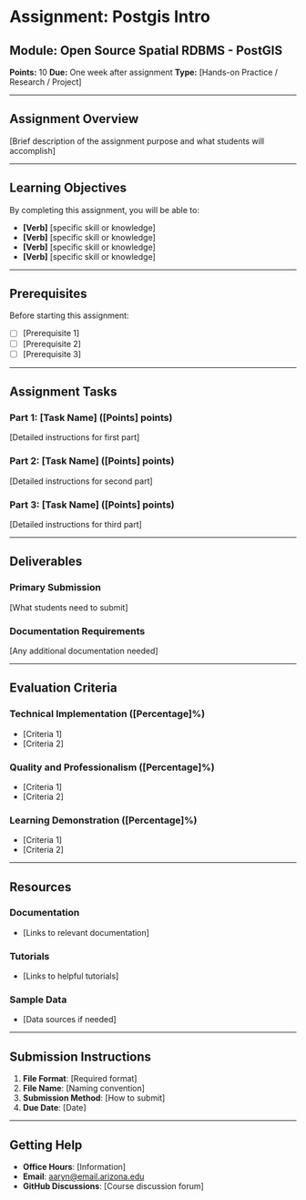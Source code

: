 # Assignment: Postgis Intro

## Module: Open Source Spatial RDBMS - PostGIS
**Points:** 10
**Due:** One week after assignment
**Type:** [Hands-on Practice / Research / Project]

---

## Assignment Overview

[Brief description of the assignment purpose and what students will accomplish]

---

## Learning Objectives

By completing this assignment, you will be able to:
- **[Verb]** [specific skill or knowledge]
- **[Verb]** [specific skill or knowledge]
- **[Verb]** [specific skill or knowledge]
- **[Verb]** [specific skill or knowledge]

---

## Prerequisites

Before starting this assignment:
- [ ] [Prerequisite 1]
- [ ] [Prerequisite 2]
- [ ] [Prerequisite 3]

---

## Assignment Tasks

### Part 1: [Task Name] ([Points] points)
[Detailed instructions for first part]

### Part 2: [Task Name] ([Points] points)
[Detailed instructions for second part]

### Part 3: [Task Name] ([Points] points)
[Detailed instructions for third part]

---

## Deliverables

### Primary Submission
[What students need to submit]

### Documentation Requirements
[Any additional documentation needed]

---

## Evaluation Criteria

### Technical Implementation ([Percentage]%)
- [Criteria 1]
- [Criteria 2]

### Quality and Professionalism ([Percentage]%)
- [Criteria 1]
- [Criteria 2]

### Learning Demonstration ([Percentage]%)
- [Criteria 1]
- [Criteria 2]

---

## Resources

### Documentation
- [Links to relevant documentation]

### Tutorials
- [Links to helpful tutorials]

### Sample Data
- [Data sources if needed]

---

## Submission Instructions

1. **File Format**: [Required format]
2. **File Name**: [Naming convention]
3. **Submission Method**: [How to submit]
4. **Due Date**: [Date]

---

## Getting Help

- **Office Hours**: [Information]
- **Email**: aaryn@email.arizona.edu
- **GitHub Discussions**: [Course discussion forum]

